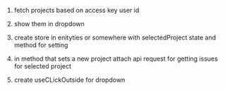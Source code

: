 1. fetch projects based on access key user id
2. show them in dropdown
3. create store in enityties or somewhere with selectedProject state and method for setting
4. in method that sets a new project attach api request for getting issues for selected project

5. create useCLickOutside for dropdown
